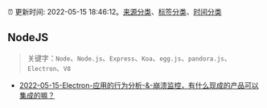 :alarm_clock: 更新时间: 2022-05-15 18:46:12。[来源分类](../README.md)、[标签分类](../TAGS.md)、[时间分类](../TIMELINE.md)

## NodeJS


> 关键字：`Node`、`Node.js`、`Express`、`Koa`、`egg.js`、`pandora.js`、`Electron`、`V8`



- [2022-05-15-Electron-应用的行为分析-&-崩溃监控，有什么现成的产品可以集成的嘛？](https://www.v2ex.com/t/853050) 